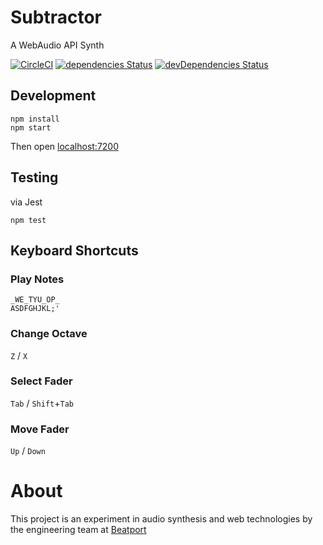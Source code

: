 # Subtractor

A WebAudio API Synth

[![CircleCI](https://circleci.com/gh/jsakas/Subtractor/tree/master.svg?style=shield)](https://circleci.com/gh/jsakas/Subtractor/tree/master) [![dependencies Status](https://david-dm.org/jsakas/Subtractor/status.svg?style=shield)](https://david-dm.org/jsakas/Subtractor) [![devDependencies Status](https://david-dm.org/jsakas/Subtractor/dev-status.svg)](https://david-dm.org/jsakas/Subtractor?type=dev)

## Development

```shell
npm install
npm start
```

Then open [localhost:7200](http://localhost:7200/)

## Testing

via Jest

```shell
npm test
```

## Keyboard Shortcuts
### Play Notes
```
_WE_TYU_OP_
ASDFGHJKL;'
```
### Change Octave
`Z` / `X`
### Select Fader
`Tab` / `Shift`+`Tab`
### Move Fader
`Up` / `Down`

# About

This project is an experiment in audio synthesis and web technologies by the engineering team at [Beatport](https://www.beatport.com)
